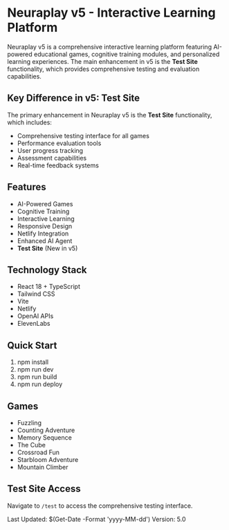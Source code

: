 ﻿# Neuraplay v5 - Interactive Learning Platform

Neuraplay v5 is a comprehensive interactive learning platform featuring AI-powered educational games, cognitive training modules, and personalized learning experiences. The main enhancement in v5 is the **Test Site** functionality, which provides comprehensive testing and evaluation capabilities.

## Key Difference in v5: Test Site

The primary enhancement in Neuraplay v5 is the **Test Site** functionality, which includes:
- Comprehensive testing interface for all games
- Performance evaluation tools
- User progress tracking
- Assessment capabilities
- Real-time feedback systems

## Features
- AI-Powered Games
- Cognitive Training
- Interactive Learning
- Responsive Design
- Netlify Integration
- Enhanced AI Agent
- **Test Site** (New in v5)

## Technology Stack
- React 18 + TypeScript
- Tailwind CSS
- Vite
- Netlify
- OpenAI APIs
- ElevenLabs

## Quick Start
1. npm install
2. npm run dev
3. npm run build
4. npm run deploy

## Games
- Fuzzling
- Counting Adventure
- Memory Sequence
- The Cube
- Crossroad Fun
- Starbloom Adventure
- Mountain Climber

## Test Site Access
Navigate to `/test` to access the comprehensive testing interface.

Last Updated: $(Get-Date -Format 'yyyy-MM-dd')
Version: 5.0
